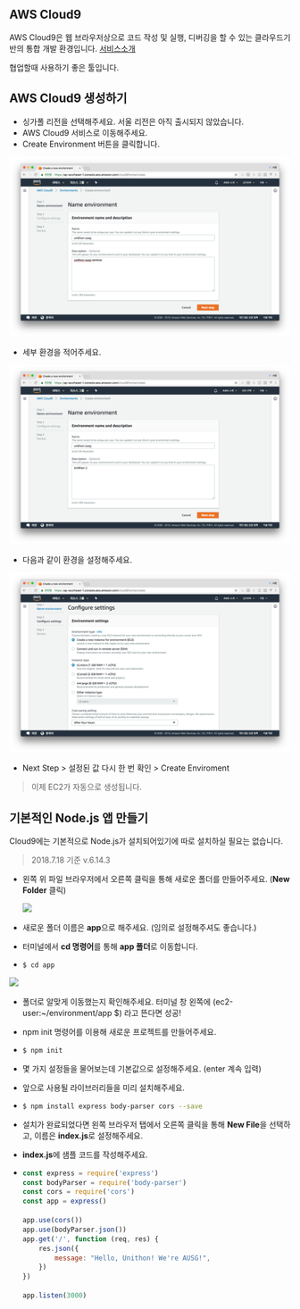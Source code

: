 ## AWS Cloud9

AWS Cloud9은 웹 브라우저상으로 코드 작성 및 실행, 디버깅을 할 수 있는 클라우드기반의 통합 개발 환경입니다. [서비스소개](https://aws.amazon.com/ko/cloud9/?nc2=h_m1)

협업할때 사용하기 좋은 툴입니다. 



## AWS Cloud9 생성하기

- 싱가폴 리전을 선택해주세요. 서울 리전은 아직 출시되지 않았습니다. 
- AWS Cloud9 서비스로 이동해주세요.
- Create Environment 버튼을 클릭합니다.

![](./images/createEnvironment.png)

- 세부 환경을 적어주세요.

![](./images/setting.png)

- 다음과 같이 환경을 설정해주세요.

![](./images/setting_2.png)

- Next Step > 설정된 값 다시 한 번 확인 > Create Enviroment

> 이제 EC2가 자동으로 생성됩니다.





## 기본적인 Node.js 앱 만들기

Cloud9에는 기본적으로 Node.js가 설치되어있기에 따로 설치하실 필요는 없습니다.

> 2018.7.18 기준 v.6.14.3



- 왼쪽 위 파일 브라우저에서 오른쪽 클릭을 통해 새로운 폴더를 만들어주세요. (**New Folder** 클릭)

  ![](./newFolder.png)

- 새로운 폴더 이름은 **app**으로 해주세요. (임의로 설정해주셔도 좋습니다.)

- 터미널에서 **cd 명령어**를 통해 **app 폴더**로 이동합니다.

- ```bash
  $ cd app
  ```

![](./cdapp.png)

- 폴더로 알맞게 이동했는지 확인해주세요. 터미널 창 왼쪽에 (ec2-user:~/environment/app $) 라고 뜬다면 성공!

- npm init 명령어를 이용해 새로운 프로젝트를 만들어주세요. 

- ```bash
  $ npm init
  ```



- 몇 가지 설정들을 물어보는데 기본값으로 설정해주세요. (enter 계속 입력) 

- 앞으로 사용될 라이브러리들을 미리 설치해주세요. 

- ```bash
  $ npm install express body-parser cors --save
  ```



- 설치가 완료되었다면 왼쪽 브라우저 탭에서 오른쪽 클릭을 통해 **New File**을 선택하고, 이름은 **index.js**로 설정해주세요.

- **index.js**에 샘플 코드를 작성해주세요.

- ```js
  const express = require('express')
  const bodyParser = require('body-parser')
  const cors = require('cors')
  const app = express()
  
  app.use(cors())
  app.use(bodyParser.json())
  app.get('/', function (req, res) {
      res.json({
          message: "Hello, Unithon! We're AUSG!",
      })
  })
  
  app.listen(3000)
  ```

  
